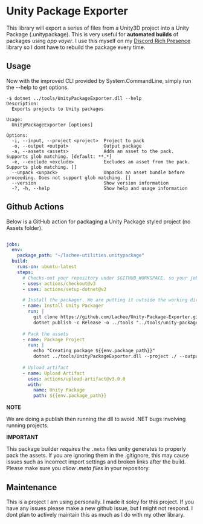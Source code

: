# Unity Package Exporter
This library will export a series of files from a Unity3D project into a Unity Package (.unitypackage). This is very useful for **automated builds** of packages using _app voyer_. I use this myself on my [Discord Rich Presence](https://github.com/Lachee/discord-rpc-csharp) library so I dont have to rebuild the package every time.

## Usage
Now with the improved CLI provided by System.CommandLine, simply run the --help to get options.
```
-$ dotnet ../tools/UnityPackageExporter.dll --help
Description:
  Exports projects to Unity packages

Usage:
  UnityPackageExporter [options]

Options:
  -i, --input, --project <project>  Project to pack
  -o, --output <output>             Output package
  -a, --assets <assets>             Adds an asset to the pack. Supports glob matching. [default: **.*]
  -e, --exclude <exclude>           Excludes an asset from the pack. Supports glob matching. []
  --unpack <unpack>                 Unpacks an asset bundle before proceeding. Does not support glob matching. []
  --version                         Show version information
  -?, -h, --help                    Show help and usage information
```

## Github Actions

Below is a GitHub action for packaging a Unity Package styled project (no Assets folder).
```yml

jobs:
  env:
    package_path: "~/lachee-utilities.unitypackage"
  build:
    runs-on: ubuntu-latest
    steps:
      # Checks-out your repository under $GITHUB_WORKSPACE, so your job can access it
      - uses: actions/checkout@v3
      - uses: actions/setup-dotnet@v2

      # Install the packager. We are putting it outside the working directory so we dont include it by mistake
      - name: Install Unity Packager
        run: |
          git clone https://github.com/Lachee/Unity-Package-Exporter.git "../tools/unity-package-exporter"
          dotnet publish -c Release -o ../tools "../tools/unity-package-exporter/UnityPackageExporter"
        
      # Pack the assets
      - name: Package Project
        run: |
          echo "Creating package ${{env.package_path}}"
          dotnet ../tools/UnityPackageExporter.dll --project ./ --output package.unitypackage --exclude ".*" --exclude "Documentation"
        
      # Upload artifact
      - name: Upload Artifact
        uses: actions/upload-artifact@v3.0.0
        with:
          name: Unity Package
          path: ${{env.package_path}}   
```

**NOTE**

We are doing a publish then running the dll to avoid .NET bugs involving running projects.


**IMPORTANT**

This package builder _requires_ the `.meta` files unity generates to properly pack the assets. If you are ignoring them in the .gitignore, this may cause issues such as incorrect import settings and broken links after the build. Please make sure you _allow .meta files_ in your repository.

## Maintenance
This is a project I am using personally. I made it soley for this project. If you have any issues please make a new github issue, but I might not respond. I dont plan to actively maintain this as much as I do with my other library.
